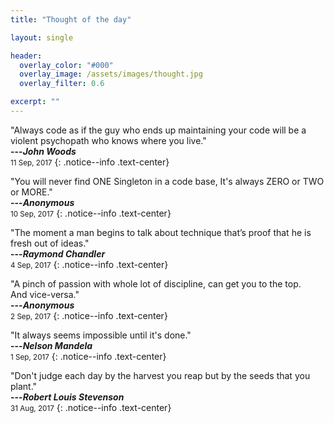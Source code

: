 ```yaml
---
title: "Thought of the day"

layout: single

header:
  overlay_color: "#000"
  overlay_image: /assets/images/thought.jpg
  overlay_filter: 0.6

excerpt: ""
---
```


"Always code as if the guy who ends up maintaining your code will be a violent psychopath who knows where you live."<br />
**---<cite>John Woods</cite>**<br />
<small>11 Sep, 2017</small>
{: .notice--info .text-center}

"You will never find ONE Singleton in a code base, It's always ZERO or TWO or MORE."<br />
**---<cite>Anonymous</cite>**<br />
<small>10 Sep, 2017</small>
{: .notice--info .text-center}

"The moment a man begins to talk about technique that’s proof that he is fresh out of ideas."<br />
**---<cite>Raymond Chandler</cite>**<br />
<small>4 Sep, 2017</small>
{: .notice--info .text-center}

"A pinch of passion with whole lot of discipline, can get you to the top.<br />And vice-versa."<br />
**---<cite>Anonymous</cite>**<br />
<small>2 Sep, 2017</small>
{: .notice--info .text-center}

"It always seems impossible until it's done."<br />
**---<cite>Nelson Mandela</cite>**<br />
<small>1 Sep, 2017</small>
{: .notice--info .text-center}

"Don't judge each day by the harvest you reap but by the seeds that you plant."<br />
**---<cite>Robert Louis Stevenson</cite>**<br />
<small>31 Aug, 2017</small>
{: .notice--info .text-center}